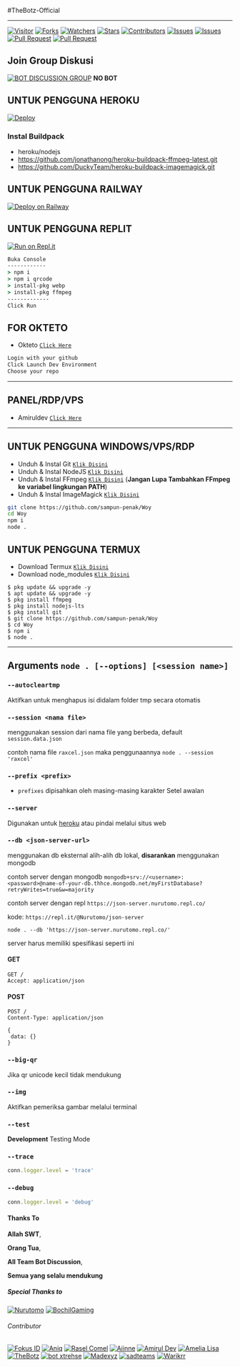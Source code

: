 #TheBotz-Official

---

<a href="https://visitor-badge.glitch.me/badge?page_id=sampun-penak/Woy"><img title="Visitor" src="https://visitor-badge.glitch.me/badge?page_id=sampun-penak/Woy"></a>
<a href="https://github.com/sampun-penak/Woy/network/members"><img title="Forks" src="https://img.shields.io/github/forks/sampun-penak/Woy?label=Forks&color=blue&style=flat-square"></a>
<a href="https://github.com/sampun-penak/Woy/watchers"><img title="Watchers" src="https://img.shields.io/github/watchers/sampun-penak/Woy?label=Watchers&color=green&style=flat-square"></a>
<a href="https://github.com/sampun-penak/Woy/stargazers"><img title="Stars" src="https://img.shields.io/github/stars/sampun-penak/Woy?label=Stars&color=yellow&style=flat-square"></a>
<a href="https://github.com/sampun-penak/Woy/graphs/contributors"><img title="Contributors" src="https://img.shields.io/github/contributors/sampun-penak/Woy?label=Contributors&color=blue&style=flat-square"></a>
<a href="https://github.com/sampun-penak/Woy/issues"><img title="Issues" src="https://img.shields.io/github/issues/sampun-penak/Woy?label=Issues&color=success&style=flat-square"></a>
<a href="https://github.com/sampun-penak/Woy/issues?q=is%3Aissue+is%3Aclosed"><img title="Issues" src="https://img.shields.io/github/issues-closed/sampun-penak/Woy?label=Issues&color=red&style=flat-square"></a>
<a href="https://github.com/sampun-penak/Woy/pulls"><img title="Pull Request" src="https://img.shields.io/github/issues-pr/sampun-penak/Woy?label=PullRequest&color=success&style=flat-square"></a>
<a href="https://github.com/sampun-penak/Woy/pulls?q=is%3Apr+is%3Aclosed"><img title="Pull Request" src="https://img.shields.io/github/issues-pr-closed/sampun-penak/Woy?label=PullRequest&color=red&style=flat-square"></a>

## Join Group Diskusi
[![BOT DISCUSSION GROUP](https://img.shields.io/badge/WhatsApp%20Group-25D366?style=for-the-badge&logo=whatsapp&logoColor=white)](https://chat.whatsapp.com/EJik1WvMpxeCoCEGAFRqiV) 
**NO BOT**


## UNTUK PENGGUNA HEROKU

[![Deploy](https://www.herokucdn.com/deploy/button.svg)](https://heroku.com/deploy?template=https://github.com/sampun-penak/Woy)

### Instal Buildpack
* heroku/nodejs
* https://github.com/jonathanong/heroku-buildpack-ffmpeg-latest.git
* https://github.com/DuckyTeam/heroku-buildpack-imagemagick.git

## UNTUK PENGGUNA RAILWAY

[![Deploy on Railway](https://railway.app/button.svg)](https://railway.app/new/template?template=https%3A%2F%2Fgithub.com%2Fsampun-penak%2FWoy)

## UNTUK PENGGUNA REPLIT

[![Run on Repl.it](https://repl.it/badge/github/FadliDarmawan/haruno)](https://repl.it/github/sampun-penak/Woy)
```cmd
Buka Console
------------
> npm i
> npm i qrcode
> install-pkg webp
> install-pkg ffmpeg
-------------
Click Run
```
## FOR OKTETO

* Okteto [`Click Here`](https://okteto.com)

```bash
Login with your github
Click Launch Dev Environment
Choose your repo
```


---------

## PANEL/RDP/VPS

* Amiruldev [`Click Here`](https://www.amiruldev.my.id)


---------


## UNTUK PENGGUNA WINDOWS/VPS/RDP

* Unduh & Instal Git [`Klik Disini`](https://git-scm.com/downloads)
* Unduh & Instal NodeJS [`Klik Disini`](https://nodejs.org/en/download)
* Unduh & Instal FFmpeg [`Klik Disini`](https://ffmpeg.org/download.html) (**Jangan Lupa Tambahkan FFmpeg ke variabel lingkungan PATH**)
* Unduh & Instal ImageMagick [`Klik Disini`](https://imagemagick.org/script/download.php)

```bash
git clone https://github.com/sampun-penak/Woy
cd Woy
npm i
node .
```

## UNTUK PENGGUNA TERMUX

* Download Termux [`Klik Disini`](https://github.com/termux/termux-app/releases/download/v0.118.0/termux-app_v0.118.0+github-debug_universal.apk)
* Download node_modules [`Klik Disini`](https://www.mediafire.com/file/peyj19jiz4hq5qt/node_modules.zip/file)

```
$ pkg update && upgrade -y
$ apt update && upgrade -y
$ pkg install ffmpeg
$ pkg install nodejs-lts
$ pkg install git
$ git clone https://github.com/sampun-penak/Woy
$ cd Woy
$ npm i
$ node .
```

---------


## Arguments `node . [--options] [<session name>]` 

### `--autocleartmp`

Aktifkan untuk menghapus isi didalam folder tmp secara otomatis

### `--session <nama file>`

menggunakan session dari nama file yang berbeda, default `session.data.json`

contoh nama file `raxcel.json` maka penggunaannya `node . --session 'raxcel'`

### `--prefix <prefix>`

* `prefixes` dipisahkan oleh masing-masing karakter
Setel awalan

### `--server`

Digunakan untuk [heroku](https://heroku.com/) atau pindai melalui situs web

### `--db <json-server-url>`

menggunakan db eksternal alih-alih db lokal, **disarankan** menggunakan mongodb

contoh server dengan mongodb `mongodb+srv://<username>:<password>@name-of-your-db.thhce.mongodb.net/myFirstDatabase?retryWrites=true&w=majority`

contoh server dengan repl `https://json-server.nurutomo.repl.co/`

kode: `https://repl.it/@Nurutomo/json-server`

`node . --db 'https://json-server.nurutomo.repl.co/'`

server harus memiliki spesifikasi seperti ini

#### GET

```http
GET /
Accept: application/json
```

#### POST

```http
POST /
Content-Type: application/json

{
 data: {}
}
```

### `--big-qr`

Jika qr unicode kecil tidak mendukung

### `--img`

Aktifkan pemeriksa gambar melalui terminal

### `--test`

**Development** Testing Mode

### `--trace`

```js
conn.logger.level = 'trace'
```

### `--debug`

```js
conn.logger.level = 'debug'
```
#### Thanks To 
**Allah SWT**,

**Orang Tua**,

**All Team Bot Discussion**,

**Semua yang selalu mendukung**


##### Special Thanks to
[![Nurutomo](https://github.com/Nurutomo.png?size=100)](https://github.com/Nurutomo)
[![BochilGaming](https://github.com/BochilGaming.png?size=100)](https://github.com/BochilGaming)

###### Contributor
[![Fokus ID](https://github.com/fokusdotid.png?size=100)](https://github.com/fokusdotid)
[![Aniq](https://github.com/aniq12.png?size=100)](https://github.com/aniq12)
[![Rasel Comel](https://github.com/raselcomel.png?size=100)](https://github.com/raselcomel)
[![Aiinne](https://github.com/aiinne.png?size=100)](https://github.com/aiinne)
[![Amirul Dev](https://github.com/amiruldev20.png?size=100)](https://github.com/amiruldev20)
[![Amelia Lisa](https://github.com/Ameliascrf.png?size=100)](https://github.com/Ameliascrf)
[![TheBotz](https://github.com/sampun-penak.png?size=100)](https://github.com/sampun-penak)
[![bot xtrehse](https://github.com/xtreshebot.png?size=100)](https://github.com/xtreshebot)
[![Madexyz](https://github.com/Madexyz.png?size=100)](https://github.com/Madexyz)
[![sadteams](https://github.com/sadteams.png?size=100)](https://github.com/sadteams)
[![Warikrr](https://github.com/Warikrr.png?size=100)](https://github.com/Warikrr)
